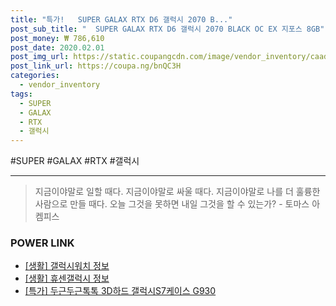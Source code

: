 ```yaml
--- 
title: "특가!   SUPER GALAX RTX D6 갤럭시 2070 B..." 
post_sub_title: "  SUPER GALAX RTX D6 갤럭시 2070 BLACK OC EX 지포스 8GB" 
post_money: ₩ 786,610 
post_date: 2020.02.01 
post_img_url: https://static.coupangcdn.com/image/vendor_inventory/caad/a43003105b656a12b3df05c2293da638367c4d282770c175b70bdc46d94f.jpg 
post_link_url: https://coupa.ng/bnQC3H 
categories: 
  - vendor_inventory 
tags: 
  - SUPER 
  - GALAX 
  - RTX 
  - 갤럭시 
--- 
```

  #SUPER #GALAX #RTX #갤럭시 
<hr> 

> 지금이야말로 일할 때다. 지금이야말로 싸울 때다. 지금이야말로 나를 더 훌륭한 사람으로 만들 때다. 오늘 그것을 못하면 내일 그것을 할 수 있는가? - 토마스 아켐피스 


### POWER LINK

* <a href="https://blog.naver.com/fash111/221768758595" target="_blank"> [생활] 갤럭시워치 정보 </a>
* <a href="https://blog.naver.com/santokki14/221768665552" target="_blank"> [생활] 휴센갤럭시 정보 </a>
* <a href="https://blog.naver.com/santokki14/221793038060" target="_blank">[특가] 두근두근톡톡 3D하드 갤럭시S7케이스 G930</a>
